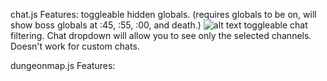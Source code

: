 chat.js
Features:
  toggleable hidden globals. (requires globals to be on, will show boss globals at :45, :55, :00, and death.)
  ![alt text](x)
  toggleable chat filtering. Chat dropdown will allow you to see only the selected channels. Doesn't work for custom chats.

dungeonmap.js
Features:
